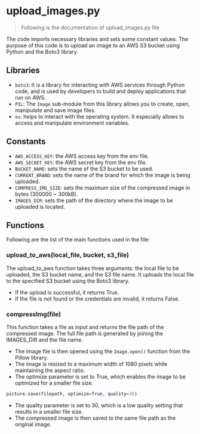 # upload_images.py

> Following is the documentation of upload_images.py file

The code imports necessary libraries and sets some constant values. The purpose of this code is to upload an image to an AWS S3 bucket using Python and the Boto3 library.

## Libraries
- `boto3`: It is a library for interacting with AWS services through Python code, and is used by developers to build and deploy applications that run on AWS.
- `PIL`: The `Image` sub-module from this library allows you to create, open, manipulate and save image files. 
- `os`: helps to interact with the operating system. It especially allows to access and manipulate environment variables. 

## Constants

- `AWS_ACCESS_KEY`:  the AWS access key from the env file.
- `AWS_SECRET_KEY`: the AWS secret key from the env file.
- `BUCKET_NAME`: sets the name of the S3 bucket to be used.
- `CURRENT_BRAND`: sets the name of the brand for which the image is being uploaded.
- `COMPRESS_IMG_SIZE`: sets the maximum size of the compressed image in bytes (300000 ~ 300kB).
- `IMAGES_DIR`: sets the path of the directory where the image to be uploaded is located.

## Functions

Following are the list of the main functions used in the file:

### upload_to_aws(local_file, bucket, s3_file)

The upload_to_aws function takes three arguments: the local file to be uploaded, the S3 bucket name, and the S3 file name. It uploads the local file to the specified S3 bucket using the Boto3 library. 

- If the upload is successful, it returns True. 
- If the file is not found or the credentials are invalid, it returns False.

### compressImg(file)

This function takes a file as input and returns the file path of the compressed image. The full file path is generated by joining the IMAGES_DIR and the file name.

- The image file is then opened using the `Image.open()` function from the Pillow library.
- The image is resized to a maximum width of 1080 pixels while maintaining the aspect ratio.
- The optimize parameter is set to True, which enables the image to be optimized for a smaller file size.
```python
picture.save(filepath, optimize=True, quality=30)
```
- The quality parameter is set to 30, which is a low quality setting that results in a smaller file size.
- The compressed image is then saved to the same file path as the original image.







